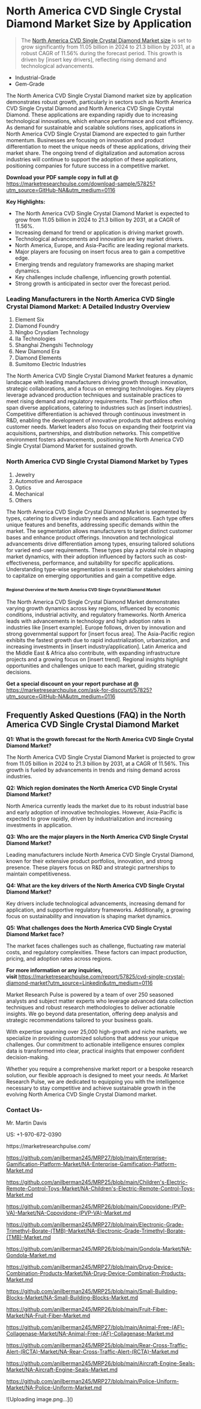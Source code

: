 <h1>North America CVD Single Crystal Diamond Market&nbsp;Size by Application</h1><blockquote><p>The <a href="https://marketresearchpulse.com/download-sample/57825?utm_source=GitHub-NA&amp;utm_medium=0116">North America CVD Single Crystal Diamond Market size</a> is set to grow significantly from 11.05 billion in 2024 to 21.3 billion by 2031, at a robust CAGR of 11.56% during the forecast period. This growth is driven by [insert key drivers], reflecting rising demand and technological advancements.</p></blockquote><ul><li>Industrial-Grade<li> Gem-Grade</li></ul><p>The North America CVD Single Crystal Diamond market size by application demonstrates robust growth, particularly in sectors such as North America CVD Single Crystal Diamond and North America CVD Single Crystal Diamond. These applications are expanding rapidly due to increasing technological innovations, which enhance performance and cost efficiency. As demand for sustainable and scalable solutions rises, applications in North America CVD Single Crystal Diamond are expected to gain further momentum. Businesses are focusing on innovation and product differentiation to meet the unique needs of these applications, driving their market share. The ongoing trend of digitalization and automation across industries will continue to support the adoption of these applications, positioning companies for future success in a competitive market.</p><p><strong>Download your PDF sample copy in full at @ </strong><a href="https://marketresearchpulse.com/download-sample/57825?utm_source=GitHub-NA&amp;utm_medium=0116">https://marketresearchpulse.com/download-sample/57825?utm_source=GitHub-NA&amp;utm_medium=0116</a></p><p><strong>Key Highlights: </strong></p><ul><li>The North America CVD Single Crystal Diamond Market is expected to grow from 11.05 billion in 2024 to 21.3 billion by 2031, at a CAGR of 11.56%.</li><li>Increasing demand for trend or application is driving market growth.</li><li>Technological advancements and innovation are key market drivers.</li><li>North America, Europe, and Asia-Pacific are leading regional markets.</li><li>Major players are focusing on insert focus area to gain a competitive edge.</li><li>Emerging trends and regulatory frameworks are shaping market dynamics.</li><li>Key challenges include challenge, influencing growth potential.</li><li>Strong growth is anticipated in sector over the forecast period.</li></ul><h3>Leading Manufacturers in the North America CVD Single Crystal Diamond Market: A Detailed Industry Overview</h3><ol><li>Element Six</li><li>Diamond Foundry</li><li>Ningbo Crysdiam Technology</li><li>IIa Technologies</li><li>Shanghai Zhengshi Technology</li><li>New Diamond Era</li><li>Diamond Elements</li><li>Sumitomo Electric Industries</li></ol><div class="flex max-w-full flex-col flex-grow"><div class="min-h-8 text-message flex w-full flex-col items-end gap-2 whitespace-normal break-words [.text-message+&amp;]:mt-5" dir="auto" data-message-author-role="assistant" data-message-id="fd8432e4-4910-450d-b182-61b7bfb0a01f" data-message-model-slug="gpt-4o"><div class="flex w-full flex-col gap-1 empty:hidden first:pt-[3px]"><div class="markdown prose w-full break-words dark:prose-invert light"><p>The North America CVD Single Crystal Diamond Market features a dynamic landscape with leading manufacturers driving growth through innovation, strategic collaborations, and a focus on emerging technologies. Key players leverage advanced production techniques and sustainable practices to meet rising demand and regulatory requirements. Their portfolios often span diverse applications, catering to industries such as [insert industries]. Competitive differentiation is achieved through continuous investment in R&amp;D, enabling the development of innovative products that address evolving customer needs. Market leaders also focus on expanding their footprint via acquisitions, partnerships, and distribution networks. This competitive environment fosters advancements, positioning the North America CVD Single Crystal Diamond Market for sustained growth.</p></div></div></div></div><h3>North America CVD Single Crystal Diamond Market by Types</h3><ol><li>Jewelry<li> Automotive and Aerospace<li> Optics<li> Mechanical<li> Others</li></ol><div class="flex max-w-full flex-col flex-grow"><div class="min-h-8 text-message flex w-full flex-col items-end gap-2 whitespace-normal break-words [.text-message+&amp;]:mt-5" dir="auto" data-message-author-role="assistant" data-message-id="084470be-0bb7-4664-bddf-5156b4f41249" data-message-model-slug="gpt-4o-mini"><div class="flex w-full flex-col gap-1 empty:hidden first:pt-[3px]"><div class="markdown prose w-full break-words dark:prose-invert light"><p>The North America CVD Single Crystal Diamond Market is segmented by types, catering to diverse industry needs and applications. Each type offers unique features and benefits, addressing specific demands within the market. The segmentation allows manufacturers to target distinct customer bases and enhance product offerings. Innovation and technological advancements drive differentiation among types, ensuring tailored solutions for varied end-user requirements. These types play a pivotal role in shaping market dynamics, with their adoption influenced by factors such as cost-effectiveness, performance, and suitability for specific applications. Understanding type-wise segmentation is essential for stakeholders aiming to capitalize on emerging opportunities and gain a competitive edge.</p></div></div></div></div><h3><span style="font-size: 11px;">Regional Overview of the North America CVD Single Crystal Diamond Market</span></h3><div class="flex max-w-full flex-col flex-grow"><div class="min-h-8 text-message flex w-full flex-col items-end gap-2 whitespace-normal break-words [.text-message+&amp;]:mt-5" dir="auto" data-message-author-role="assistant" data-message-id="e9038762-ce64-4e30-91c9-9bd413514231" data-message-model-slug="gpt-4o-mini"><div class="flex w-full flex-col gap-1 empty:hidden first:pt-[3px]"><div class="markdown prose w-full break-words dark:prose-invert light"><p>The North America CVD Single Crystal Diamond Market demonstrates varying growth dynamics across key regions, influenced by economic conditions, industrial activity, and regulatory frameworks. North America leads with advancements in technology and high adoption rates in industries like [insert example]. Europe follows, driven by innovation and strong governmental support for [insert focus area]. The Asia-Pacific region exhibits the fastest growth due to rapid industrialization, urbanization, and increasing investments in [insert industry/application]. Latin America and the Middle East &amp; Africa also contribute, with expanding infrastructure projects and a growing focus on [insert trend]. Regional insights highlight opportunities and challenges unique to each market, guiding strategic decisions.</p></div></div></div></div><p><strong>Get a special discount on your report purchase at @ </strong><a href="https://marketresearchpulse.com/ask-for-discount/57825?utm_source=GitHub-NA&amp;utm_medium=0116">https://marketresearchpulse.com/ask-for-discount/57825?utm_source=GitHub-NA&amp;utm_medium=0116</a></p><h2>Frequently Asked Questions (FAQ) in the North America CVD Single Crystal Diamond Market</h2><p><strong>Q1: What is the growth forecast for the North America CVD Single Crystal Diamond Market?</strong></p><p>The North America CVD Single Crystal Diamond Market is projected to grow from 11.05 billion in 2024 to 21.3 billion by 2031, at a CAGR of 11.56%. This growth is fueled by advancements in trends and rising demand across industries.</p><p><strong>Q2: Which region dominates the North America CVD Single Crystal Diamond Market?</strong></p><p>North America currently leads the market due to its robust industrial base and early adoption of innovative technologies. However, Asia-Pacific is expected to grow rapidly, driven by industrialization and increasing investments in application.</p><p><strong>Q3: Who are the major players in the North America CVD Single Crystal Diamond Market?</strong></p><p>Leading manufacturers include North America CVD Single Crystal Diamond, known for their extensive product portfolios, innovation, and strong presence. These players focus on R&amp;D and strategic partnerships to maintain competitiveness.</p><p><strong>Q4: What are the key drivers of the North America CVD Single Crystal Diamond Market?</strong></p><p>Key drivers include technological advancements, increasing demand for application, and supportive regulatory frameworks. Additionally, a growing focus on sustainability and innovation is shaping market dynamics.</p><p><strong>Q5: What challenges does the North America CVD Single Crystal Diamond Market face?</strong></p><p>The market faces challenges such as challenge, fluctuating raw material costs, and regulatory complexities. These factors can impact production, pricing, and adoption rates across regions.</p><p><strong>For more information or any inquiries, visit&nbsp;</strong><a href="https://marketresearchpulse.com/report/57825/cvd-single-crystal-diamond-market?utm_source=Linkedin&utm_medium=0116">https://marketresearchpulse.com/report/57825/cvd-single-crystal-diamond-market?utm_source=Linkedin&utm_medium=0116</a></p><p>Market Research Pulse is powered by a team of over 250 seasoned analysts and subject matter experts who leverage advanced data collection techniques and robust research methodologies to deliver actionable insights. We go beyond data presentation, offering deep analysis and strategic recommendations tailored to your business goals.</p><p>With expertise spanning over 25,000 high-growth and niche markets, we specialize in providing customized solutions that address your unique challenges. Our commitment to actionable intelligence ensures complex data is transformed into clear, practical insights that empower confident decision-making.</p><p>Whether you require a comprehensive market report or a bespoke research solution, our flexible approach is designed to meet your needs. At Market Research Pulse, we are dedicated to equipping you with the intelligence necessary to stay competitive and achieve sustainable growth in the evolving North America CVD Single Crystal Diamond market.</p><h3><strong>Contact Us-</strong></h3><p>Mr. Martin Davis</p><p>US: +1-970-672-0390</p><p>https://marketresearchpulse.com/</p><p><a href="https://github.com/anilberman245/MRP27/blob/main/Enterprise-Gamification-Platform-Market/NA-Enterprise-Gamification-Platform-Market.md">https://github.com/anilberman245/MRP27/blob/main/Enterprise-Gamification-Platform-Market/NA-Enterprise-Gamification-Platform-Market.md</a></p><p><a href="https://github.com/anilberman245/MRP25/blob/main/Children's-Electric-Remote-Control-Toys-Market/NA-Children's-Electric-Remote-Control-Toys-Market.md">https://github.com/anilberman245/MRP25/blob/main/Children's-Electric-Remote-Control-Toys-Market/NA-Children's-Electric-Remote-Control-Toys-Market.md</a></p><p><a href="https://github.com/anilberman245/MRP26/blob/main/Copovidone-(PVP-VA)-Market/NA-Copovidone-(PVP-VA)-Market.md">https://github.com/anilberman245/MRP26/blob/main/Copovidone-(PVP-VA)-Market/NA-Copovidone-(PVP-VA)-Market.md</a></p><p><a href="https://github.com/anilberman245/MRP27/blob/main/Electronic-Grade-Trimethyl-Borate-(TMB)-Market/NA-Electronic-Grade-Trimethyl-Borate-(TMB)-Market.md">https://github.com/anilberman245/MRP27/blob/main/Electronic-Grade-Trimethyl-Borate-(TMB)-Market/NA-Electronic-Grade-Trimethyl-Borate-(TMB)-Market.md</a></p><p><a href="https://github.com/anilberman245/MRP26/blob/main/Gondola-Market/NA-Gondola-Market.md">https://github.com/anilberman245/MRP26/blob/main/Gondola-Market/NA-Gondola-Market.md</a></p><p><a href="https://github.com/anilberman245/MRP27/blob/main/Drug-Device-Combination-Products-Market/NA-Drug-Device-Combination-Products-Market.md">https://github.com/anilberman245/MRP27/blob/main/Drug-Device-Combination-Products-Market/NA-Drug-Device-Combination-Products-Market.md</a></p><p><a href="https://github.com/anilberman245/MRP25/blob/main/Small-Building-Blocks-Market/NA-Small-Building-Blocks-Market.md">https://github.com/anilberman245/MRP25/blob/main/Small-Building-Blocks-Market/NA-Small-Building-Blocks-Market.md</a></p><p><a href="https://github.com/anilberman245/MRP26/blob/main/Fruit-Fiber-Market/NA-Fruit-Fiber-Market.md">https://github.com/anilberman245/MRP26/blob/main/Fruit-Fiber-Market/NA-Fruit-Fiber-Market.md</a></p><p><a href="https://github.com/anilberman245/MRP27/blob/main/Animal-Free-(AF)-Collagenase-Market/NA-Animal-Free-(AF)-Collagenase-Market.md">https://github.com/anilberman245/MRP27/blob/main/Animal-Free-(AF)-Collagenase-Market/NA-Animal-Free-(AF)-Collagenase-Market.md</a></p><p><a href="https://github.com/anilberman245/MRP25/blob/main/Rear-Cross-Traffic-Alert-(RCTA)-Market/NA-Rear-Cross-Traffic-Alert-(RCTA)-Market.md">https://github.com/anilberman245/MRP25/blob/main/Rear-Cross-Traffic-Alert-(RCTA)-Market/NA-Rear-Cross-Traffic-Alert-(RCTA)-Market.md</a></p><p><a href="https://github.com/anilberman245/MRP26/blob/main/Aircraft-Engine-Seals-Market/NA-Aircraft-Engine-Seals-Market.md">https://github.com/anilberman245/MRP26/blob/main/Aircraft-Engine-Seals-Market/NA-Aircraft-Engine-Seals-Market.md</a></p><p><a href="https://github.com/anilberman245/MRP27/blob/main/Police-Uniform-Market/NA-Police-Uniform-Market.md">https://github.com/anilberman245/MRP27/blob/main/Police-Uniform-Market/NA-Police-Uniform-Market.md</a></p>
![Uploading image.png…]()
